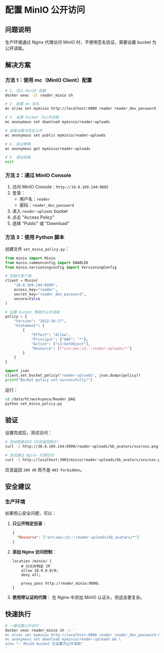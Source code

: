# 配置 MinIO 公开访问

## 问题说明

生产环境通过 Nginx 代理访问 MinIO 时，不使用签名验证，需要设置 bucket 为公开读取。

## 解决方案

### 方法 1：使用 mc（MinIO Client）配置

```bash
# 1. 进入 MinIO 容器
docker exec -it reader_minio sh

# 2. 配置 mc 别名
mc alias set myminio http://localhost:9000 reader reader_dev_password

# 3. 设置 bucket 为公开读取
mc anonymous set download myminio/reader-uploads

# 或者设置为完全公开
mc anonymous set public myminio/reader-uploads

# 4. 验证策略
mc anonymous get myminio/reader-uploads

# 5. 退出容器
exit
```

### 方法 2：通过 MinIO Console

1. 访问 MinIO Console：`http://10.0.169.144:9002`
2. 登录：
   - 用户名：`reader`
   - 密码：`reader_dev_password`
3. 进入 `reader-uploads` bucket
4. 点击 "Access Policy"
5. 选择 "Public" 或 "Download"

### 方法 3：使用 Python 脚本

创建文件 `set_minio_policy.py`：

```python
from minio import Minio
from minio.commonconfig import ENABLED
from minio.versioningconfig import VersioningConfig

# 初始化客户端
client = Minio(
    "10.0.169.144:8999",
    access_key="reader",
    secret_key="reader_dev_password",
    secure=False
)

# 设置 bucket 策略为公开读取
policy = {
    "Version": "2012-10-17",
    "Statement": [
        {
            "Effect": "Allow",
            "Principal": {"AWS": "*"},
            "Action": ["s3:GetObject"],
            "Resource": [f"arn:aws:s3:::reader-uploads/*"]
        }
    ]
}

import json
client.set_bucket_policy("reader-uploads", json.dumps(policy))
print("Bucket policy set successfully!")
```

运行：
```bash
cd /data/ht/workspace/Reader_QAQ
python set_minio_policy.py
```

## 验证

设置完成后，测试访问：

```bash
# 测试直接访问（应该返回图片）
curl -I http://10.0.169.144:8999/reader-uploads/kb_avatars/xxx/xxx.png

# 测试通过 Nginx 代理访问
curl -I http://localhost:3003/minio/reader-uploads/kb_avatars/xxx/xxx.png
```

应该返回 `200 OK` 而不是 `403 Forbidden`。

## 安全建议

### 生产环境

如果担心安全问题，可以：

1. **只公开特定目录**：
   ```json
   {
     "Resource": ["arn:aws:s3:::reader-uploads/kb_avatars/*"]
   }
   ```

2. **添加 Nginx 访问控制**：
   ```nginx
   location /minio/ {
       # 只允许特定 IP
       allow 10.0.0.0/8;
       deny all;
       
       proxy_pass http://reader_minio:9000;
   }
   ```

3. **使用带认证的代理**：
   在 Nginx 中添加 MinIO 认证头，但这会更复杂。

## 快速执行

```bash
# 一键设置公开访问
docker exec reader_minio sh -c '
mc alias set myminio http://localhost:9000 reader reader_dev_password && \
mc anonymous set download myminio/reader-uploads && \
echo "✅ MinIO bucket 已设置为公开读取"
'
```


